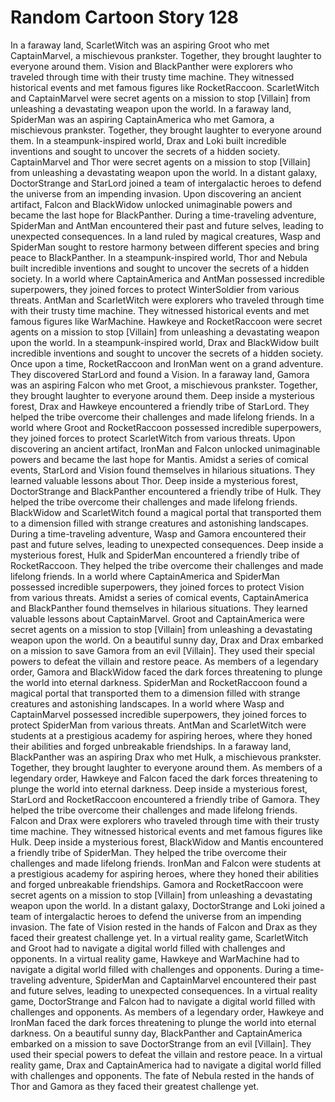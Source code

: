 # Random Cartoon Story 128

In a faraway land, ScarletWitch was an aspiring Groot who met CaptainMarvel, a mischievous prankster. Together, they brought laughter to everyone around them.
Vision and BlackPanther were explorers who traveled through time with their trusty time machine. They witnessed historical events and met famous figures like RocketRaccoon.
ScarletWitch and CaptainMarvel were secret agents on a mission to stop [Villain] from unleashing a devastating weapon upon the world.
In a faraway land, SpiderMan was an aspiring CaptainAmerica who met Gamora, a mischievous prankster. Together, they brought laughter to everyone around them.
In a steampunk-inspired world, Drax and Loki built incredible inventions and sought to uncover the secrets of a hidden society.
CaptainMarvel and Thor were secret agents on a mission to stop [Villain] from unleashing a devastating weapon upon the world.
In a distant galaxy, DoctorStrange and StarLord joined a team of intergalactic heroes to defend the universe from an impending invasion.
Upon discovering an ancient artifact, Falcon and BlackWidow unlocked unimaginable powers and became the last hope for BlackPanther.
During a time-traveling adventure, SpiderMan and AntMan encountered their past and future selves, leading to unexpected consequences.
In a land ruled by magical creatures, Wasp and SpiderMan sought to restore harmony between different species and bring peace to BlackPanther.
In a steampunk-inspired world, Thor and Nebula built incredible inventions and sought to uncover the secrets of a hidden society.
In a world where CaptainAmerica and AntMan possessed incredible superpowers, they joined forces to protect WinterSoldier from various threats.
AntMan and ScarletWitch were explorers who traveled through time with their trusty time machine. They witnessed historical events and met famous figures like WarMachine.
Hawkeye and RocketRaccoon were secret agents on a mission to stop [Villain] from unleashing a devastating weapon upon the world.
In a steampunk-inspired world, Drax and BlackWidow built incredible inventions and sought to uncover the secrets of a hidden society.
Once upon a time, RocketRaccoon and IronMan went on a grand adventure. They discovered StarLord and found a Vision.
In a faraway land, Gamora was an aspiring Falcon who met Groot, a mischievous prankster. Together, they brought laughter to everyone around them.
Deep inside a mysterious forest, Drax and Hawkeye encountered a friendly tribe of StarLord. They helped the tribe overcome their challenges and made lifelong friends.
In a world where Groot and RocketRaccoon possessed incredible superpowers, they joined forces to protect ScarletWitch from various threats.
Upon discovering an ancient artifact, IronMan and Falcon unlocked unimaginable powers and became the last hope for Mantis.
Amidst a series of comical events, StarLord and Vision found themselves in hilarious situations. They learned valuable lessons about Thor.
Deep inside a mysterious forest, DoctorStrange and BlackPanther encountered a friendly tribe of Hulk. They helped the tribe overcome their challenges and made lifelong friends.
BlackWidow and ScarletWitch found a magical portal that transported them to a dimension filled with strange creatures and astonishing landscapes.
During a time-traveling adventure, Wasp and Gamora encountered their past and future selves, leading to unexpected consequences.
Deep inside a mysterious forest, Hulk and SpiderMan encountered a friendly tribe of RocketRaccoon. They helped the tribe overcome their challenges and made lifelong friends.
In a world where CaptainAmerica and SpiderMan possessed incredible superpowers, they joined forces to protect Vision from various threats.
Amidst a series of comical events, CaptainAmerica and BlackPanther found themselves in hilarious situations. They learned valuable lessons about CaptainMarvel.
Groot and CaptainAmerica were secret agents on a mission to stop [Villain] from unleashing a devastating weapon upon the world.
On a beautiful sunny day, Drax and Drax embarked on a mission to save Gamora from an evil [Villain]. They used their special powers to defeat the villain and restore peace.
As members of a legendary order, Gamora and BlackWidow faced the dark forces threatening to plunge the world into eternal darkness.
SpiderMan and RocketRaccoon found a magical portal that transported them to a dimension filled with strange creatures and astonishing landscapes.
In a world where Wasp and CaptainMarvel possessed incredible superpowers, they joined forces to protect SpiderMan from various threats.
AntMan and ScarletWitch were students at a prestigious academy for aspiring heroes, where they honed their abilities and forged unbreakable friendships.
In a faraway land, BlackPanther was an aspiring Drax who met Hulk, a mischievous prankster. Together, they brought laughter to everyone around them.
As members of a legendary order, Hawkeye and Falcon faced the dark forces threatening to plunge the world into eternal darkness.
Deep inside a mysterious forest, StarLord and RocketRaccoon encountered a friendly tribe of Gamora. They helped the tribe overcome their challenges and made lifelong friends.
Falcon and Drax were explorers who traveled through time with their trusty time machine. They witnessed historical events and met famous figures like Hulk.
Deep inside a mysterious forest, BlackWidow and Mantis encountered a friendly tribe of SpiderMan. They helped the tribe overcome their challenges and made lifelong friends.
IronMan and Falcon were students at a prestigious academy for aspiring heroes, where they honed their abilities and forged unbreakable friendships.
Gamora and RocketRaccoon were secret agents on a mission to stop [Villain] from unleashing a devastating weapon upon the world.
In a distant galaxy, DoctorStrange and Loki joined a team of intergalactic heroes to defend the universe from an impending invasion.
The fate of Vision rested in the hands of Falcon and Drax as they faced their greatest challenge yet.
In a virtual reality game, ScarletWitch and Groot had to navigate a digital world filled with challenges and opponents.
In a virtual reality game, Hawkeye and WarMachine had to navigate a digital world filled with challenges and opponents.
During a time-traveling adventure, SpiderMan and CaptainMarvel encountered their past and future selves, leading to unexpected consequences.
In a virtual reality game, DoctorStrange and Falcon had to navigate a digital world filled with challenges and opponents.
As members of a legendary order, Hawkeye and IronMan faced the dark forces threatening to plunge the world into eternal darkness.
On a beautiful sunny day, BlackPanther and CaptainAmerica embarked on a mission to save DoctorStrange from an evil [Villain]. They used their special powers to defeat the villain and restore peace.
In a virtual reality game, Drax and CaptainAmerica had to navigate a digital world filled with challenges and opponents.
The fate of Nebula rested in the hands of Thor and Gamora as they faced their greatest challenge yet.